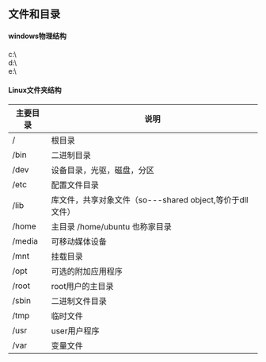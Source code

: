 ## 文件和目录
#### windows物理结构
c:\  
d:\  
e:\  
#### Linux文件夹结构
|主要目录|说明
|---|---
|/|根目录
|/bin|二进制目录  
|/dev|设备目录，光驱，磁盘，分区  
|/etc|配置文件目录  
|/lib|库文件，共享对象文件（so---shared object,等价于dll文件）  
|/home|主目录 /home/ubuntu  也称家目录
|/media|可移动媒体设备  
|/mnt|挂载目录  
|/opt|可选的附加应用程序  
|/root|root用户的主目录  
|/sbin|二进制文件目录  
|/tmp|临时文件  
|/usr|user用户程序  
|/var|变量文件
